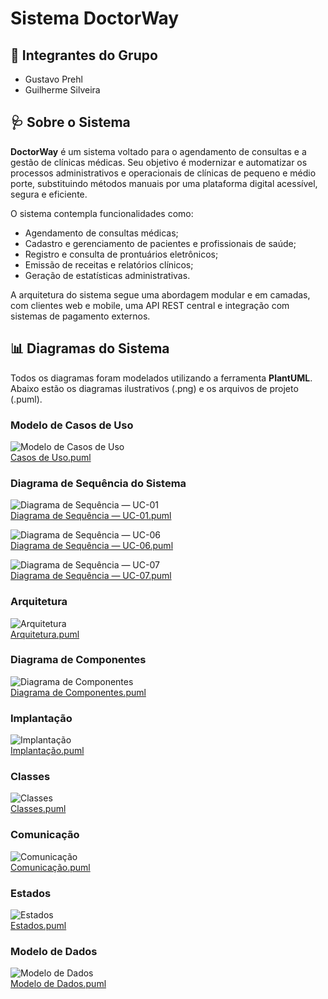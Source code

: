# Sistema DoctorWay

## 👥 Integrantes do Grupo

- Gustavo Prehl
- Guilherme Silveira

## 🩺 Sobre o Sistema

**DoctorWay** é um sistema voltado para o agendamento de consultas e a gestão de clínicas médicas. Seu objetivo é modernizar e automatizar os processos administrativos e operacionais de clínicas de pequeno e médio porte, substituindo métodos manuais por uma plataforma digital acessível, segura e eficiente.

O sistema contempla funcionalidades como:

- Agendamento de consultas médicas;
- Cadastro e gerenciamento de pacientes e profissionais de saúde;
- Registro e consulta de prontuários eletrônicos;
- Emissão de receitas e relatórios clínicos;
- Geração de estatísticas administrativas.

A arquitetura do sistema segue uma abordagem modular e em camadas, com clientes web e mobile, uma API REST central e integração com sistemas de pagamento externos.

## 📊 Diagramas do Sistema

Todos os diagramas foram modelados utilizando a ferramenta **PlantUML**. Abaixo estão os diagramas ilustrativos (.png) e os arquivos de projeto (.puml).

### Modelo de Casos de Uso
![Modelo de Casos de Uso](./Projeto%20PlantUML%20API/plantuml_diagrams/Casos%20de%20uso%20-%20DoctorWay.png)  
[ Casos de Uso.puml](./Projeto%20PlantUML%20API/plantuml_code/Casos%20de%20Uso%20-%20DoctorWay.puml)

### Diagrama de Sequência do Sistema
![Diagrama de Sequência — UC-01](./Projeto%20PlantUML%20API/plantuml_diagrams/Diagrama%20de%20Sequência%20—%20UC-01.png)  
[Diagrama de Sequência — UC-01.puml](./Projeto%20PlantUML%20API/plantuml_code/Diagrama%20de%20Sequência%20—%20UC-01.puml)

![Diagrama de Sequência — UC-06](./Projeto%20PlantUML%20API/plantuml_diagrams/Diagrama%20de%20Sequência%20—%20UC-06.png)  
[Diagrama de Sequência — UC-06.puml](./Projeto%20PlantUML%20API/plantuml_code/Diagrama%20de%20Sequência%20—%20UC-06.puml)

![Diagrama de Sequência — UC-07](./Projeto%20PlantUML%20API/plantuml_diagrams/Diagrama%20de%20Sequência%20—%20UC-07.png)  
[Diagrama de Sequência — UC-07.puml](./Projeto%20PlantUML%20API/plantuml_code/Diagrama%20de%20Sequência%20—%20UC-07.puml)

### Arquitetura
![Arquitetura](./Projeto%20PlantUML%20API/plantuml_diagrams/Arquitetura%20-%20DoctorWay.png)  
[Arquitetura.puml](./Projeto%20PlantUML%20API/plantuml_code/Arquitetura%20-%20DoctorWay.puml)

### Diagrama de Componentes
![Diagrama de Componentes](./Projeto%20PlantUML%20API/plantuml_diagrams/Diagrama%20de%20Componentes%20-%20DoctorWay.png)  
[Diagrama de Componentes.puml](./Projeto%20PlantUML%20API/plantuml_code/Diagrama%20de%20Componentes.puml)

### Implantação
![Implantação](./Projeto%20PlantUML%20API/plantuml_diagrams/Implantação%20-%20DoctorWay.png)  
[Implantação.puml](./Projeto%20PlantUML%20API/plantuml_code/Implantação%20-%20DoctorWay.puml)

### Classes
![Classes](./Projeto%20PlantUML%20API/plantuml_diagrams/Classes%20-%20DoctorWay.png)  
[Classes.puml](./Projeto%20PlantUML%20API/plantuml_code/Classes%20-%20DoctorWay.puml)

### Comunicação
![Comunicação](./Projeto%20PlantUML%20API/plantuml_diagrams/Comunicação%20-%20DoctorWay.png)  
[Comunicação.puml](./Projeto%20PlantUML%20API/plantuml_code/Comunicação%20-%20DoctorWay.puml)

### Estados
![Estados](./Projeto%20PlantUML%20API/plantuml_diagrams/Estados.png)  
[Estados.puml](./Projeto%20PlantUML%20API/plantuml_code/Estados%20-%20DoctorWay.puml)

### Modelo de Dados
![Modelo de Dados](./Projeto%20PlantUML%20API/plantuml_diagrams/Modelo%20de%20Dados%20-%20DoctorWay.png)  
[Modelo de Dados.puml](./Projeto%20PlantUML%20API/plantuml_code/Modelo%20de%20Dados%20-%20DoctorWay.puml)

